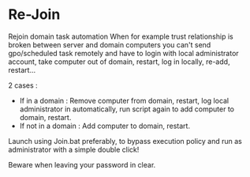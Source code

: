 # Re-Join
Rejoin domain task automation
When for example trust relationship is broken between server and domain computers you can't send gpo/scheduled task remotely and have to login with local administrator account, take computer out of domain, restart, log in locally, re-add, restart...

2 cases :
  - If in a domain : Remove computer from domain, restart, log local administrator in automatically, run script again to add computer to domain, restart.
  - If not in a domain : Add computer to domain, restart.

Launch using Join.bat preferably, to bypass execution policy and run as administrator with a simple double click!

Beware when leaving your password in clear.
